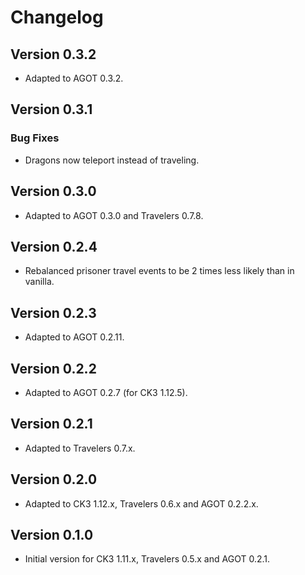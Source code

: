 # Changelog

## Version 0.3.2

* Adapted to AGOT 0.3.2.

## Version 0.3.1

### Bug Fixes

* Dragons now teleport instead of traveling.

## Version 0.3.0

* Adapted to AGOT 0.3.0 and Travelers 0.7.8.

## Version 0.2.4

* Rebalanced prisoner travel events to be 2 times less likely than in vanilla.

## Version 0.2.3

* Adapted to AGOT 0.2.11.

## Version 0.2.2

* Adapted to AGOT 0.2.7 (for CK3 1.12.5).

## Version 0.2.1

* Adapted to Travelers 0.7.x.

## Version 0.2.0

* Adapted to CK3 1.12.x, Travelers 0.6.x and AGOT 0.2.2.x.

## Version 0.1.0

* Initial version for CK3 1.11.x, Travelers 0.5.x and AGOT 0.2.1.
